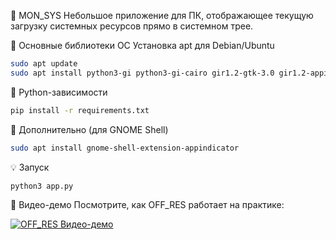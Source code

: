 🔌 MON_SYS
Небольшое приложение для ПК, отображающее текущую загрузку системных ресурсов прямо в системном трее. 
 
📁 Основные библиотеки ОС
Установка apt для Debian/Ubuntu
```bash
sudo apt update
sudo apt install python3-gi python3-gi-cairo gir1.2-gtk-3.0 gir1.2-appindicator3-0.1
```
📁 Python-зависимости
```bash
pip install -r requirements.txt
```

📁 Дополнительно (для GNOME Shell)
```bash
sudo apt install gnome-shell-extension-appindicator
```

💡 Запуск
```bash
python3 app.py
```

🎥 Видео-демо
Посмотрите, как OFF_RES работает на практике:

[![OFF_RES Видео-демо](https://img.youtube.com/vi/AVzxt623t2A/0.jpg)](https://www.youtube.com/watch?v=lcWTL0O7paI)


